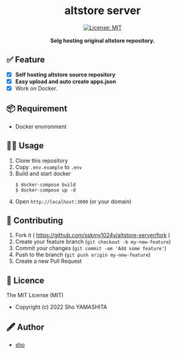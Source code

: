 <div align="center">

  <h1>altstore server</h1>
</div>

<div align="center">
<a href="https://github.com/kentya6/Fuwari/blob/master/LICENSE"><img src="https://img.shields.io/badge/license-MIT-green.svg" alt="License: MIT"></a>
</div>

<br>

<div align="center">
  <strong>Selg hosting original altstore repository.</strong>
</div>

## ✅ Feature

*   [x] **Self hosting altstore source repository**
*   [x] **Easy upload and auto create apps.json**
*   [x] Work on Docker.

## 📦 Requirement

*   Docker environment

## 💁‍♀️ Usage

1.  Clone this repository
2.  Copy `.env.example` to `.env`
3.  Build and start docker
    ```shell
    $ docker-compose build
    $ docker-compose up -d
    ```
4.  Open `http://localhost:3000` (or your domain)

## 🤝 Contributing

1.  Fork it ( <https://github.com/sskmy1024y/altstore-server/fork> )
2.  Create your feature branch (`git checkout -b my-new-feature`)
3.  Commit your changes (`git commit -am 'Add some feature'`)
4.  Push to the branch (`git push origin my-new-feature`)
5.  Create a new Pull Request

## 🎫 Licence

The MIT License (MIT)

*   Copyright (c) 2022 Sho YAMASHITA

## 🖋 Author

*   [sho](https://github.com/sskmy1024y)
